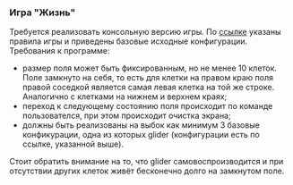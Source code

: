 ### Игра "Жизнь"

Требуется реализовать консольную версию игры. По [ссылке][game] указаны правила игры и приведены
базовые исходные конфигурации. Требования к программе:

- размер поля может быть фиксированным, но не менее 10 клеток. Поле замкнуто на себя, то есть
для клетки на правом краю поля правой соседкой является самая левая клетка на той же строке.
Аналогично с клетками на нижнем и верхнем краях;
- переход к следующему состоянию поля происходит по команде пользователся, при этом происходит очистка
экрана;
- должны быть реализованы на выбок как минимум 3 базовые конфикурации, одна из которых glider (конфигурации
есть по ссылке, указанной выше).

Стоит обратить внимание на то, что glider самовоспроизводится и при отсутствии других клеток
живёт бесконечно долго на замкнутом поле.

[game]: https://en.wikipedia.org/wiki/Conway%27s_Game_of_Life
